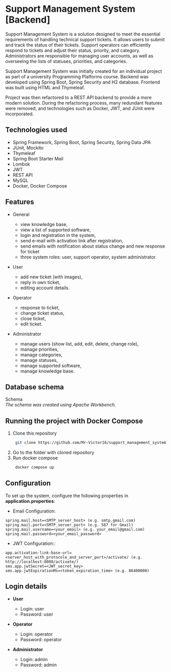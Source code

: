 # Support Management System [Backend]
Support Management System is a solution designed to meet the essential requirements of handling technical support tickets. It allows users to submit and track the status of their tickets. Support operators can efficiently respond to tickets and adjust their status, priority, and category. Administrators are responsible for managing user accounts, as well as overseeing the lists of statuses, priorities, and categories.

Support Management System was initially created for an individual project as part of a university Programming Platforms course. Backend was developed using Spring Boot, Spring Security and H2 database. Frontend was built using HTML and Thymeleaf.

Project was then refactored to a REST API backend to provide a more modern solution. During the refactoring process, many redundant features were removed, and technologies such as Docker, JWT, and JUnit were incorporated.

## Technologies used
+ Spring Framework, Spring Boot, Spring Security, Spring Data JPA
+ JUnit, Mockito
+ Thymeleaf
+ Spring Boot Starter Mail
+ Lombok
+ JWT
+ REST API
+ MySQL
+ Docker, Docker Compose

## Features
- General 
  - view knowledge base,
  - view a list of supported software,
  - login and registration in the system,
  - send e-mail with activation link after registration,
  - send emails with notification about status change and new response for ticket
  - three system roles: user, support operator, system administrator.


- User 
  - add new ticket (with images),
  - reply in own ticket,
  - editing account details.


- Operator
  - response to ticket,
  - change ticket status,
  - close ticket,
  - edit ticket.


- Administrator
  - manage users (show list, add, edit, delete, change role),
  - manage priorities,
  - manage categories,
  - manage statuses,
  - manage supported software,
  - manage knowledge base.

##  Database schema
Schema  
_The schema was created using Apache Workbench._

## Running the project with Docker Compose
1. Clone this repository
   ```bash
    git clone https://github.com/Mr-Victor16/support_management_system
   ```
2. Go to the folder with cloned repository
3. Run docker compose
   ```bash
    docker compose up
   ```
   
## Configuration
To set up the system, configure the following properties in **application.properties**:
- Email Configuration:
```
spring.mail.host=<SMTP_server_host> (e.g. smtp.gmail.com)
spring.mail.port=<SMTP_server_port> (e.g. 587 for Gmail)
spring.mail.username=<your_email> (e.g. your_email@gmail.com)
spring.mail.password=<your_email_password>
```
- JWT Configuration::
```
app.activation-link-base-url=<server_host_with_protocole_and_server_port>/activate/ (e.g. http://localhost:8080/activate/)
sms.app.jwtSecret=<JWT_secret_key>
sms.app.jwtExpirationMs=<token_expiration_time> (e.g. 86400000)
```

## Login details
- **User**
  - Login: user
  - Password: user

- **Operator**
  - Login: operator
  - Password: operator

- **Administrator**
  - Login: admin
  - Password: admin
